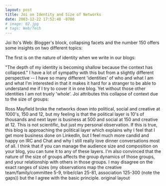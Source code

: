 ```yaml
---
layout: post
title: Joi on Identity and Size of Networks
date: 2003-12-22 17:52:48 -0700
# image: 02.jpg
# tags: Web/Tech
---
```


Joi Ito's Web: Blogger's block, collapsing facets and the number 150 offers some insights on two different topics:

The first is on the nature of identity when we write in our blogs:

"The depth of my identity is becoming shallow because the context has collapsed."
I have a lot of sympathy with this but from a slightly different perspective -- I have so many different 'identities' of who and what I am and what I'm interested in that it makes it hard for a stranger to be able to understand me if I try to cover it in one blog. Yet without those other identities I am not truely 'whole'.
Joi attributes this collapse of context due to the size of groups:

Ross Mayfield broke the networks down into political, social and creative at 1000's, 150 and 12, but my feeling is that the political layer is 10's of thousands and next layer is business at 500 and social at 150 and creative at 12. This is not scientific, but just my personal observation. If this is true, this blog is approaching the political layer which explains why I feel that I get more business done on LinkedIn, but I feel much more candid and happy on IRC and Chat and why I still really love dinner conversations most of all. I think that if you can manage the audience size and composition on your blog, you can tune it to any of these layers.
I'm also convinced that the nature of the size of groups affects the group dynamics of those groups, and your relationship with others in those groups. I may disagree on the exact ranges of sizes (my observations map the creative team/family/committee 5-9, tribe/clan 25-81, association 125-300 (note the gaps)) but the I agree with the basic principle.
original layout
